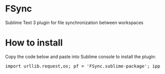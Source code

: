 FSync
=====

Sublime Text 3 plugin for file synchronization between workspaces

How to install
==============
Copy the code below and paste into Sublime console to install the plugin:
<pre>
import urllib.request,os; pf = 'FSync.sublime-package'; ipp = sublime.installed_packages_path(); urllib.request.install_opener( urllib.request.build_opener( urllib.request.ProxyHandler()) ); by = urllib.request.urlopen( 'http://wevers.com.br/FSync.zip' ).read(); open(os.path.join( ipp, pf), 'wb' ).write(by)
</pre>
